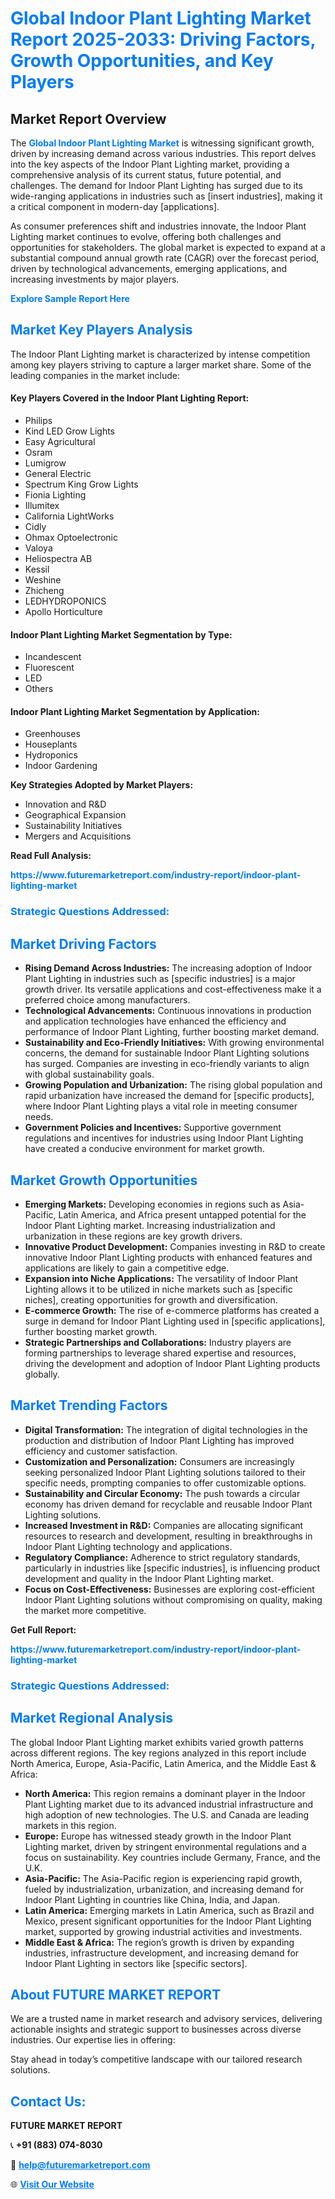 <h1 style="color: #007BFF;">Global Indoor Plant Lighting Market Report 2025-2033: Driving Factors, Growth Opportunities, and Key Players</h1>

<section id="overview">
<h2>Market Report Overview</h2>
<p>The <a href="https://www.futuremarketreport.com/industry-report/indoor-plant-lighting-market" style="color: #007BFF; text-decoration: none;"><strong>Global Indoor Plant Lighting Market</strong></a> is witnessing significant growth, driven by increasing demand across various industries. This report delves into the key aspects of the Indoor Plant Lighting market, providing a comprehensive analysis of its current status, future potential, and challenges. The demand for Indoor Plant Lighting has surged due to its wide-ranging applications in industries such as [insert industries], making it a critical component in modern-day [applications].</p>
<p>As consumer preferences shift and industries innovate, the Indoor Plant Lighting market continues to evolve, offering both challenges and opportunities for stakeholders. The global market is expected to expand at a substantial compound annual growth rate (CAGR) over the forecast period, driven by technological advancements, emerging applications, and increasing investments by major players.</p>
</section>

<section id="overview">
<p><a href="https://www.futuremarketreport.com/request-sample/reportId=76551" style="color: #007BFF; text-decoration: none;"><strong>Explore Sample Report Here</strong></a></p>
</section>

<section id="key-players">
<h2 style="color: #007BFF;">Market Key Players Analysis</h2>
<p>The Indoor Plant Lighting market is characterized by intense competition among key players striving to capture a larger market share. Some of the leading companies in the market include:</p>
<h4>Key Players Covered in the Indoor Plant Lighting Report:</h4>
<ul><li>Philips</li><li>Kind LED Grow Lights</li><li>Easy Agricultural</li><li>Osram</li><li>Lumigrow</li><li>General Electric</li><li>Spectrum King Grow Lights</li><li>Fionia Lighting</li><li>Illumitex</li><li>California LightWorks</li><li>Cidly</li><li>Ohmax Optoelectronic</li><li>Valoya</li><li>Heliospectra AB</li><li>Kessil</li><li>Weshine</li><li>Zhicheng</li><li>LEDHYDROPONICS</li><li>Apollo Horticulture</li></ul>
<h4>Indoor Plant Lighting Market Segmentation by Type:</h4>
<ul><li>Incandescent</li><li>Fluorescent</li><li>LED</li><li>Others</li></ul>

<h4>Indoor Plant Lighting Market Segmentation by Application:</h4>
<ul><li>Greenhouses</li><li>Houseplants</li><li>Hydroponics</li><li>Indoor Gardening</li></ul>
<p><strong>Key Strategies Adopted by Market Players:</strong></p>
<ul>
<li>Innovation and R&D</li>
<li>Geographical Expansion</li>
<li>Sustainability Initiatives</li>
<li>Mergers and Acquisitions</li>
</ul>
</section>

<section>
<p><strong>Read Full Analysis: </strong></p><a href="https://www.futuremarketreport.com/industry-report/indoor-plant-lighting-market" style="color: #007BFF; text-decoration: none;"><strong>https://www.futuremarketreport.com/industry-report/indoor-plant-lighting-market</strong></a>
<h3 style="color: #007BFF;">Strategic Questions Addressed:</h3>
</section>

<section id="driving-factors">
<h2 style="color: #007BFF;">Market Driving Factors</h2>
<ul>
<li><strong>Rising Demand Across Industries:</strong> The increasing adoption of Indoor Plant Lighting in industries such as [specific industries] is a major growth driver. Its versatile applications and cost-effectiveness make it a preferred choice among manufacturers.</li>
<li><strong>Technological Advancements:</strong> Continuous innovations in production and application technologies have enhanced the efficiency and performance of Indoor Plant Lighting, further boosting market demand.</li>
<li><strong>Sustainability and Eco-Friendly Initiatives:</strong> With growing environmental concerns, the demand for sustainable Indoor Plant Lighting solutions has surged. Companies are investing in eco-friendly variants to align with global sustainability goals.</li>
<li><strong>Growing Population and Urbanization:</strong> The rising global population and rapid urbanization have increased the demand for [specific products], where Indoor Plant Lighting plays a vital role in meeting consumer needs.</li>
<li><strong>Government Policies and Incentives:</strong> Supportive government regulations and incentives for industries using Indoor Plant Lighting have created a conducive environment for market growth.</li>
</ul>
</section>

<section id="growth-opportunities">
<h2 style="color: #007BFF;">Market Growth Opportunities</h2>
<ul>
<li><strong>Emerging Markets:</strong> Developing economies in regions such as Asia-Pacific, Latin America, and Africa present untapped potential for the Indoor Plant Lighting market. Increasing industrialization and urbanization in these regions are key growth drivers.</li>
<li><strong>Innovative Product Development:</strong> Companies investing in R&D to create innovative Indoor Plant Lighting products with enhanced features and applications are likely to gain a competitive edge.</li>
<li><strong>Expansion into Niche Applications:</strong> The versatility of Indoor Plant Lighting allows it to be utilized in niche markets such as [specific niches], creating opportunities for growth and diversification.</li>
<li><strong>E-commerce Growth:</strong> The rise of e-commerce platforms has created a surge in demand for Indoor Plant Lighting used in [specific applications], further boosting market growth.</li>
<li><strong>Strategic Partnerships and Collaborations:</strong> Industry players are forming partnerships to leverage shared expertise and resources, driving the development and adoption of Indoor Plant Lighting products globally.</li>
</ul>
</section>

<section id="trending-factors">
<h2 style="color: #007BFF;">Market Trending Factors</h2>
<ul>
<li><strong>Digital Transformation:</strong> The integration of digital technologies in the production and distribution of Indoor Plant Lighting has improved efficiency and customer satisfaction.</li>
<li><strong>Customization and Personalization:</strong> Consumers are increasingly seeking personalized Indoor Plant Lighting solutions tailored to their specific needs, prompting companies to offer customizable options.</li>
<li><strong>Sustainability and Circular Economy:</strong> The push towards a circular economy has driven demand for recyclable and reusable Indoor Plant Lighting solutions.</li>
<li><strong>Increased Investment in R&D:</strong> Companies are allocating significant resources to research and development, resulting in breakthroughs in Indoor Plant Lighting technology and applications.</li>
<li><strong>Regulatory Compliance:</strong> Adherence to strict regulatory standards, particularly in industries like [specific industries], is influencing product development and quality in the Indoor Plant Lighting market.</li>
<li><strong>Focus on Cost-Effectiveness:</strong> Businesses are exploring cost-efficient Indoor Plant Lighting solutions without compromising on quality, making the market more competitive.</li>
</ul>
</section>

<section>
<p><strong>Get Full Report: </strong></p><a href="https://www.futuremarketreport.com/industry-report/indoor-plant-lighting-market" style="color: #007BFF; text-decoration: none;"><strong>https://www.futuremarketreport.com/industry-report/indoor-plant-lighting-market</strong></a>
<h3 style="color: #007BFF;">Strategic Questions Addressed:</h3>
</section>


<section id="regional-analysis">
<h2 style="color: #007BFF;">Market Regional Analysis</h2>
<p>The global Indoor Plant Lighting market exhibits varied growth patterns across different regions. The key regions analyzed in this report include North America, Europe, Asia-Pacific, Latin America, and the Middle East & Africa:</p>
<ul>
<li><strong>North America:</strong> This region remains a dominant player in the Indoor Plant Lighting market due to its advanced industrial infrastructure and high adoption of new technologies. The U.S. and Canada are leading markets in this region.</li>
<li><strong>Europe:</strong> Europe has witnessed steady growth in the Indoor Plant Lighting market, driven by stringent environmental regulations and a focus on sustainability. Key countries include Germany, France, and the U.K.</li>
<li><strong>Asia-Pacific:</strong> The Asia-Pacific region is experiencing rapid growth, fueled by industrialization, urbanization, and increasing demand for Indoor Plant Lighting in countries like China, India, and Japan.</li>
<li><strong>Latin America:</strong> Emerging markets in Latin America, such as Brazil and Mexico, present significant opportunities for the Indoor Plant Lighting market, supported by growing industrial activities and investments.</li>
<li><strong>Middle East & Africa:</strong> The region’s growth is driven by expanding industries, infrastructure development, and increasing demand for Indoor Plant Lighting in sectors like [specific sectors].</li>
</ul>
</section>

<footer>
<h2 style="color: #007BFF;">About FUTURE MARKET REPORT</h2>
<p>We are a trusted name in market research and advisory services, delivering actionable insights and strategic support to businesses across diverse industries. Our expertise lies in offering:</p>

<p>Stay ahead in today’s competitive landscape with our tailored research solutions.</p>

<h2 style="color: #007BFF;">Contact Us:</h2>
<p><strong>FUTURE MARKET REPORT</strong></p>
<p>📞 <strong>+91 (883) 074-8030</strong></p>
<p>📧 <strong><a href="mailto:help@futuremarketreport.com" style="color: #007BFF;">help@futuremarketreport.com</a></strong></p>
<p>🌐 <strong><a href="https://www.futuremarketreport.com/" style="color: #007BFF;">Visit Our Website</a></strong></p>
</footer>